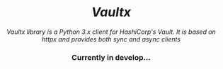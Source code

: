 <h1 align="center">
    <em>Vaultx</em>
</h1>
<p align="center">
    <em>Vaultx library is a Python 3.x client for HashiCorp's Vault. It is based on httpx and provides both sync and async clients</em>
</p>
<h3 align="center">
Currently in develop...
</h3>